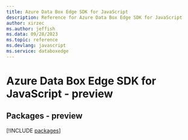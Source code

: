 ```yaml
---
title: Azure Data Box Edge SDK for JavaScript
description: Reference for Azure Data Box Edge SDK for JavaScript
author: xirzec
ms.author: jeffish
ms.data: 09/28/2023
ms.topic: reference
ms.devlang: javascript
ms.service: databoxedge
---
```

# Azure Data Box Edge SDK for JavaScript - preview
## Packages - preview
[!INCLUDE [packages](data-box-edge-index.md)]